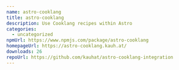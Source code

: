 ```yaml
---
name: astro-cooklang
title: astro-cooklang
description: Use Cooklang recipes within Astro
categories:
  - uncategorized
npmUrl: https://www.npmjs.com/package/astro-cooklang
homepageUrl: https://astro-cooklang.kauh.at/
downloads: 26
repoUrl: https://github.com/kauhat/astro-cooklang-integration
---
```

